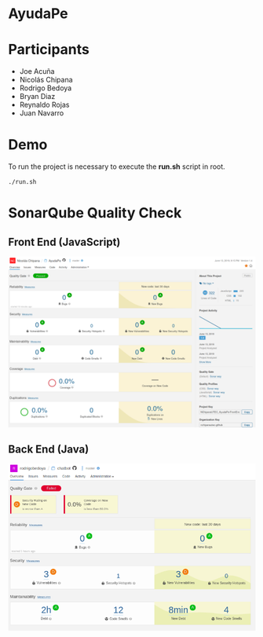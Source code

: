 # AyudaPe
# Participants
- Joe Acuña
- Nicolás Chipana
- Rodrigo Bedoya
- Bryan Diaz
- Reynaldo Rojas
- Juan Navarro

# Demo
To run the project is necessary to execute the **run.sh** script in root.
```
./run.sh
```

# SonarQube Quality Check
## Front End (JavaScript)
![front_end_quality_code](./AyudaPeCode/FrontEndQualityCode.png)
## Back End (Java)
![back_end_quality_code](./AyudaPeCode/BackEndQualityCode.png)

